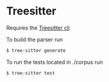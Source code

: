 # Treesitter

Requires the [Treesitter cli](https://github.com/tree-sitter/tree-sitter/tree/master/cli)

To build the parser run
```sh
$ tree-sitter generate
```

To run the tests located in ./corpus run
```sh
$ tree-sitter test
```
